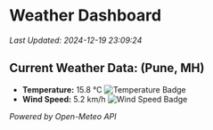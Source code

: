 
# Weather Dashboard

_Last Updated: 2024-12-19 23:09:24_

## Current Weather Data: (Pune, MH)
- **Temperature:** 15.8 °C ![Temperature Badge](https://img.shields.io/badge/Temperature-Low%20Temp-blue)
- **Wind Speed:** 5.2 km/h ![Wind Speed Badge](https://img.shields.io/badge/Wind%20Speed-Low%20Wind-blue)

*Powered by Open-Meteo API*

